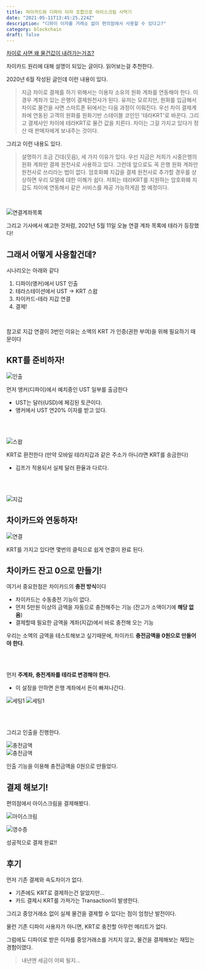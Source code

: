 ```yaml
---
title: 차이카드와 디파이 이자 조합으로 아이스크림 사먹기
date: "2021-05-11T13:45:25.224Z"
description: "디파이 이자를 거래소 없이 편의점에서 사용할 수 있다고?"
category: blockchain
draft: false
---
```


[차이로 사면 왜 물건값이 내려가는거죠?](https://www.coindeskkorea.com/news/articleView.html?idxno=71091)

차이카드 원리에 대해 설명이 되있는 글이다. 읽어보는걸 추천한다.

2020년 6월 작성된 글인데 이런 내용이 있다.

> 지금 차이로 결제를 하기 위해서는 이용자 소유의 원화 계좌를 연동해야 한다. 이 경우 계좌가 있는 은행이 결제원천사가 된다. 유저는 모르지만, 원화를 입금해서 차이로 물건을 사면 스마트폰 뒤에서는 다음 과정이 이뤄진다. 우선 차이 결제계좌에 연동된 고객의 원화를 원화기반 스테이블 코인인 '테라KRT'로 바꾼다. 그리고 결제사인 차이에 테라KRT로 물건 값을 치른다. 차이는 그걸 가지고 있다가 정산 때 판매자에게 보내주는 것이다. 

그리고 이런 내용도 있다.

> 설명하기 조금 긴데(웃음), 세 가지 이유가 있다. 우선 지금은 저희가 시중은행의 원화 계좌만 결제 원천사로 사용하고 있다. 그런데 앞으로도 꼭 은행 원화 계좌만 원천사로 쓰리라는 법이 없다. 암호화폐 지갑을 결제 원천사로 추가할 경우를 상상하면 우리 모델에 대한 이해가 쉽다. 저희는 테라KRT를 지원하는 암호화폐 지갑도 차이에 연동해서 같은 서비스를 제공 가능하게끔 할 예정이다.

<br>

![연결계좌목록](./image1.png) 

그리고 기사에서 예고한 것처럼, 2021년 5월 11일 오늘 연결 계좌 목록에 테라가 등장했다!

## 그래서 어떻게 사용할건데? 

시나리오는 아래와 같다

1. 디파이(앵커)에서 UST 인출
2. 테라스테이션에서 UST -> KRT 스왑
3. 차이카드-테라 지갑 연결
4. 결제!

<Br/>

참고로 지갑 연결이 3번인 이유는 소액의 KRT 가 인증(권한 부여)을 위해 필요하기 때문이다

## KRT를 준비하자!

![인출](./withdraw.png) 

먼저 앵커(디파이)에서 예치중인 UST 일부를 출금한다
- UST는 달러(USD)에 페깅된 토큰이다.
- 앵커에서 UST 연20% 이자를 받고 있다.

<br>
<br>

![스왑](./swap.png) 

KRT로 환전한다 (만약 모바일 테라지갑과 같은 주소가 아니라면 KRT를 송금한다)
- 김프가 적용되서 실제 달러 환율과 다르다.

<br>
<br>

![지갑](./wallet.png) 


## 차이카드와 연동하자!


![연결](./connect.png) 

KRT를 가지고 있다면 몇번의 클릭으로 쉽게 연결이 완료 된다.

## 차이카드 잔고 0으로 만들기!

여기서 중요한점은 차이카드의 **충전 방식**이다
- 차이카드는 수동충전 기능이 없다.
- 먼저 5만원 이상의 금액을 자동으로 충전해주는 기능 (잔고가 소액이기에 **해당 없음**)
- 결제할때 필요한 금액을 계좌(지갑)에서 바로 충전해 오는 기능


우리는 소액의 금액을 테스트해보고 싶기때문에, 차이카드 **충전금액을 0원으로 만들어야 한다**.

<br>
<br>

먼저 **주계좌, 충전계좌를 테라로 변경해야 한다.**
- 이 설정을 안하면 은행 계좌에서 돈이 빠져나간다.

![세팅1](./setting1.png) 
![세팅1](./setting2.png) 

<br>
<br>

그리고 인출을 진행한다.

![충전금액](./image2.png) 
<br/>
![충전금액](./image3.png) 

인출 기능을 이용해 충전금액을 0원으로 만들었다.


## 결제 해보기!

편의점에서 아이스크림을 결제해봤다.

![아이스크림](./icecream.png) 

![영수증](./receipt.png) 


성공적으로 결제 완료!!

## 후기 

먼저 기존 결제와 속도차이가 없다.
- 기존에도 KRT로 결제하는건 알았지만...
- 카드 결제시 KRT를 가져가는 Transaction이 발생한다.

그리고 중앙거래소 없이 실제 물건을 결제할 수 있다는 점이 엄청난 발전이다.

물런 기존 디파이 사용자가 아니면, KRT로 충전할 아무런 메리트가 없다.

그럼에도 디파이로 받은 이자를 중앙거래소를 거치지 않고, 물건을 결제해보는 재밌는 경험이였다.

> 내년엔 세금이 어찌 될지...